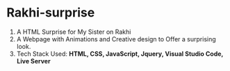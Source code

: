 # Rakhi-surprise
1. A HTML Surprise for My Sister on Rakhi 
2. A Webpage with Animations and Creative design to Offer a surprising look.
3. Tech Stack Used: **HTML, CSS, JavaScript, Jquery, Visual Studio Code, Live Server**
